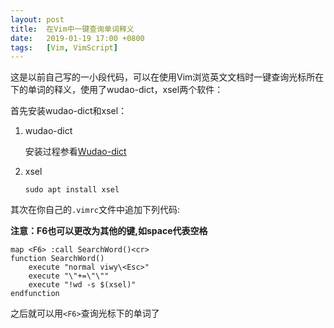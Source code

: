```yaml
---
layout:	post
title:	在Vim中一键查询单词释义
date:	2019-01-19 17:00 +0800
tags:	[Vim, VimScript]
---
```


这是以前自己写的一小段代码，可以在使用Vim浏览英文文档时一键查询光标所在下的单词的释义，使用了wudao-dict，xsel两个软件：

首先安装wudao-dict和xsel：

1. wudao-dict

	安装过程参看[Wudao-dict][]

2. xsel
	```
	sudo apt install xsel
	```

其次在你自己的```.vimrc```文件中追加下列代码:

**注意：F6也可以更改为其他的键,如space代表空格**

```
map <F6> :call SearchWord()<cr>
function SearchWord()
	execute "normal viwy\<Esc>"
	execute "\"+=\"\""
	execute "!wd -s $(xsel)"
endfunction
```

之后就可以用```<F6>```查询光标下的单词了

[Wudao-dict]: https://github.com/ChestnutHeng/Wudao-dict
